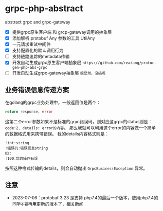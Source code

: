 # grpc-php-abstract

abstract grpc and grpc-gateway

- [x] 提供grpc原生客户端 和 grcp-gateway调用的抽象层
- [x] 添加解析 protobuf Any 参数的工具 UtilAny
- [x] 一元请求重试中间件
- [x] 支持配置化的默认调用行为
- [ ] 支持链路追踪的metadata传输
- [x] 开发自动生成grpc原生客户端抽象层 `https://github.com/reatang/protoc-gen-php-abs-grpc`
- [ ] 开发自动生成grpc-gateway抽象层 `很显然，没搞呢`

## 业务错误信息传递方案

在golang的grpc业务处理中，一般返回值是两个：
```go
return response, error
```
这第二个error参数如果不是标准的grpc错误码，则对应这grpc的status则是：`code:2, details: error的内容`。
那么我就可以利用这个error的内容做一个简单的数据格式用来携带错误。
我的details内容格式则是：
```text
!int:string
!错误码:错误信息string
如：
!100:您的操作有误
```
按照这种格式传输的details，则会自动抛出 `GrpcBusinessException` 异常。

## 注意

- 2023-07-06：protobuf 3.23 是支持 php7.4的最后一个版本，使用php7.4的同学`不要`再用更新的版本了，[相关新闻](https://protobuf.dev/news/2023-07-06/)